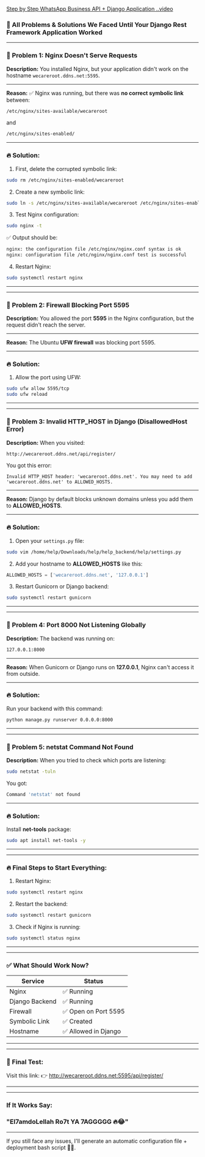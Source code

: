 [Step by Step WhatsApp Business API + Django Application ..video](https://youtu.be/6XZZKk1UxUQ?si=yjb-Xsq8FO63O5eT)


### 📌 All Problems & Solutions We Faced Until Your Django Rest Framework Application Worked
---

### 🛑 Problem 1: **Nginx Doesn't Serve Requests**
**Description:**
You installed Nginx, but your application didn't work on the hostname `wecareroot.ddns.net:5595`.

---

**Reason:**
✅ Nginx was running, but there was **no correct symbolic link** between:
```bash
/etc/nginx/sites-available/wecareroot
```
and
```bash
/etc/nginx/sites-enabled/
```
---

### 🔥 Solution:
1. First, delete the corrupted symbolic link:
```bash
sudo rm /etc/nginx/sites-enabled/wecareroot
```
2. Create a new symbolic link:
```bash
sudo ln -s /etc/nginx/sites-available/wecareroot /etc/nginx/sites-enabled/
```
3. Test Nginx configuration:
```bash
sudo nginx -t
```
✅ Output should be:
```bash
nginx: the configuration file /etc/nginx/nginx.conf syntax is ok
nginx: configuration file /etc/nginx/nginx.conf test is successful
```
4. Restart Nginx:
```bash
sudo systemctl restart nginx
```
---

---

### 🛑 Problem 2: **Firewall Blocking Port 5595**
**Description:**
You allowed the port **5595** in the Nginx configuration, but the request didn't reach the server.

---

**Reason:**
The Ubuntu **UFW firewall** was blocking port 5595.

---

### 🔥 Solution:
1. Allow the port using UFW:
```bash
sudo ufw allow 5595/tcp
sudo ufw reload
```
---

---

### 🛑 Problem 3: **Invalid HTTP_HOST in Django (DisallowedHost Error)**
**Description:**
When you visited:
```bash
http://wecareroot.ddns.net/api/register/
```
You got this error:
```
Invalid HTTP_HOST header: 'wecareroot.ddns.net'. You may need to add 'wecareroot.ddns.net' to ALLOWED_HOSTS.
```
---

**Reason:**
Django by default blocks unknown domains unless you add them to **ALLOWED_HOSTS**.

---

### 🔥 Solution:
1. Open your `settings.py` file:
```bash
sudo vim /home/help/Downloads/help/help_backend/help/settings.py
```
2. Add your hostname to **ALLOWED_HOSTS** like this:
```python
ALLOWED_HOSTS = ['wecareroot.ddns.net', '127.0.0.1']
```
3. Restart Gunicorn or Django backend:
```bash
sudo systemctl restart gunicorn
```
---

---

### 🛑 Problem 4: **Port 8000 Not Listening Globally**
**Description:**
The backend was running on:
```bash
127.0.0.1:8000
```
---

**Reason:**
When Gunicorn or Django runs on **127.0.0.1**, Nginx can't access it from outside.

---

### 🔥 Solution:
Run your backend with this command:
```bash
python manage.py runserver 0.0.0.0:8000
```
---

---

### 🛑 Problem 5: **netstat Command Not Found**
**Description:**
When you tried to check which ports are listening:
```bash
sudo netstat -tuln
```
You got:
```bash
Command 'netstat' not found
```
---

### 🔥 Solution:
Install **net-tools** package:
```bash
sudo apt install net-tools -y
```
---

---

### 🔥 Final Steps to Start Everything:
1. Restart Nginx:
```bash
sudo systemctl restart nginx
```
2. Restart the backend:
```bash
sudo systemctl restart gunicorn
```
3. Check if Nginx is running:
```bash
sudo systemctl status nginx
```
---

---

### ✅ What Should Work Now?
| Service               | Status        |
|---------------------|-------------|
| Nginx              | ✅ Running |
| Django Backend     | ✅ Running |
| Firewall           | ✅ Open on Port 5595 |
| Symbolic Link      | ✅ Created |
| Hostname           | ✅ Allowed in Django |
---

---

### 🎯 Final Test:
Visit this link:
👉 http://wecareroot.ddns.net:5595/api/register/

---

---

### If It Works Say:
### **"El7amdoLellah Ro7t YA 7AGGGGG 🔥😂"**

---

If you still face any issues, I'll generate an automatic configuration file + deployment bash script 🚀💪.